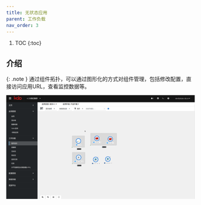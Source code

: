 ```yaml
---
title: 无状态应用
parent: 工作负载
nav_order: 3
---
```


1. TOC
{:toc}

## 介绍

{: .note }
通过组件拓扑，可以通过图形化的方式对组件管理，包括修改配置，直接访问应用URL，查看监控数据等。

![](imgs/topology.gif)